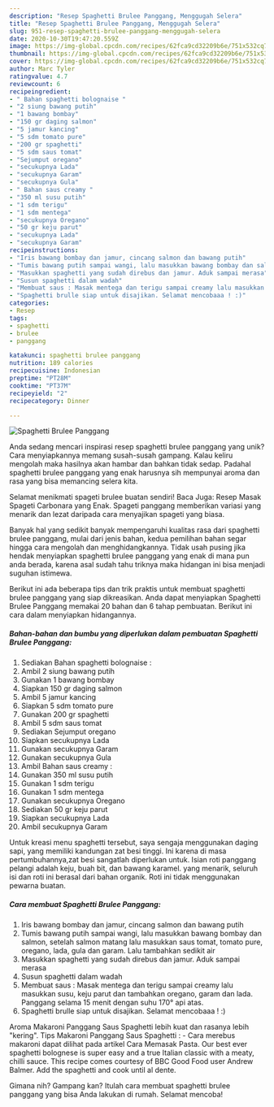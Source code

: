 ```yaml
---
description: "Resep Spaghetti Brulee Panggang, Menggugah Selera"
title: "Resep Spaghetti Brulee Panggang, Menggugah Selera"
slug: 951-resep-spaghetti-brulee-panggang-menggugah-selera
date: 2020-10-30T19:47:20.559Z
image: https://img-global.cpcdn.com/recipes/62fca9cd32209b6e/751x532cq70/spaghetti-brulee-panggang-foto-resep-utama.jpg
thumbnail: https://img-global.cpcdn.com/recipes/62fca9cd32209b6e/751x532cq70/spaghetti-brulee-panggang-foto-resep-utama.jpg
cover: https://img-global.cpcdn.com/recipes/62fca9cd32209b6e/751x532cq70/spaghetti-brulee-panggang-foto-resep-utama.jpg
author: Marc Tyler
ratingvalue: 4.7
reviewcount: 6
recipeingredient:
- " Bahan spaghetti bolognaise "
- "2 siung bawang putih"
- "1 bawang bombay"
- "150 gr daging salmon"
- "5 jamur kancing"
- "5 sdm tomato pure"
- "200 gr spaghetti"
- "5 sdm saus tomat"
- "Sejumput oregano"
- "secukupnya Lada"
- "secukupnya Garam"
- "secukupnya Gula"
- " Bahan saus creamy "
- "350 ml susu putih"
- "1 sdm terigu"
- "1 sdm mentega"
- "secukupnya Oregano"
- "50 gr keju parut"
- "secukupnya Lada"
- "secukupnya Garam"
recipeinstructions:
- "Iris bawang bombay dan jamur, cincang salmon dan bawang putih"
- "Tumis bawang putih sampai wangi, lalu masukkan bawang bombay dan salmon, setelah salmon matang lalu masukkan saus tomat, tomato pure, oregano, lada, gula dan garam. Lalu tambahkan sedikit air"
- "Masukkan spaghetti yang sudah direbus dan jamur. Aduk sampai merasa"
- "Susun spaghetti dalam wadah"
- "Membuat saus : Masak mentega dan terigu sampai creamy lalu masukkan susu, keju parut dan tambahkan oregano, garam dan lada. Panggang selama 15 menit dengan suhu 170° api atas."
- "Spaghetti brulle siap untuk disajikan. Selamat mencobaaa ! :)"
categories:
- Resep
tags:
- spaghetti
- brulee
- panggang

katakunci: spaghetti brulee panggang 
nutrition: 189 calories
recipecuisine: Indonesian
preptime: "PT28M"
cooktime: "PT37M"
recipeyield: "2"
recipecategory: Dinner

---
```



![Spaghetti Brulee Panggang](https://img-global.cpcdn.com/recipes/62fca9cd32209b6e/751x532cq70/spaghetti-brulee-panggang-foto-resep-utama.jpg)

Anda sedang mencari inspirasi resep spaghetti brulee panggang yang unik? Cara menyiapkannya memang susah-susah gampang. Kalau keliru mengolah maka hasilnya akan hambar dan bahkan tidak sedap. Padahal spaghetti brulee panggang yang enak harusnya sih mempunyai aroma dan rasa yang bisa memancing selera kita.

Selamat menikmati spageti brulee buatan sendiri! Baca Juga: Resep Masak Spageti Carbonara yang Enak. Spageti panggang memberikan variasi yang menarik dan lezat daripada cara menyajikan spageti yang biasa.

Banyak hal yang sedikit banyak mempengaruhi kualitas rasa dari spaghetti brulee panggang, mulai dari jenis bahan, kedua pemilihan bahan segar hingga cara mengolah dan menghidangkannya. Tidak usah pusing jika hendak menyiapkan spaghetti brulee panggang yang enak di mana pun anda berada, karena asal sudah tahu triknya maka hidangan ini bisa menjadi suguhan istimewa.


Berikut ini ada beberapa tips dan trik praktis untuk membuat spaghetti brulee panggang yang siap dikreasikan. Anda dapat menyiapkan Spaghetti Brulee Panggang memakai 20 bahan dan 6 tahap pembuatan. Berikut ini cara dalam menyiapkan hidangannya.

<!--inarticleads1-->

##### Bahan-bahan dan bumbu yang diperlukan dalam pembuatan Spaghetti Brulee Panggang:

1. Sediakan  Bahan spaghetti bolognaise :
1. Ambil 2 siung bawang putih
1. Gunakan 1 bawang bombay
1. Siapkan 150 gr daging salmon
1. Ambil 5 jamur kancing
1. Siapkan 5 sdm tomato pure
1. Gunakan 200 gr spaghetti
1. Ambil 5 sdm saus tomat
1. Sediakan Sejumput oregano
1. Siapkan secukupnya Lada
1. Gunakan secukupnya Garam
1. Gunakan secukupnya Gula
1. Ambil  Bahan saus creamy :
1. Gunakan 350 ml susu putih
1. Gunakan 1 sdm terigu
1. Gunakan 1 sdm mentega
1. Gunakan secukupnya Oregano
1. Sediakan 50 gr keju parut
1. Siapkan secukupnya Lada
1. Ambil secukupnya Garam


Untuk kreasi menu spaghetti tersebut, saya sengaja menggunakan daging sapi, yang memiliki kandungan zat besi tinggi. Ini karena di masa pertumbuhannya,zat besi sangatlah diperlukan untuk. Isian roti panggang pelangi adalah keju, buah bit, dan bawang karamel. yang menarik, seluruh isi dan roti ini berasal dari bahan organik. Roti ini tidak menggunakan pewarna buatan. 

<!--inarticleads2-->

##### Cara membuat Spaghetti Brulee Panggang:

1. Iris bawang bombay dan jamur, cincang salmon dan bawang putih
1. Tumis bawang putih sampai wangi, lalu masukkan bawang bombay dan salmon, setelah salmon matang lalu masukkan saus tomat, tomato pure, oregano, lada, gula dan garam. Lalu tambahkan sedikit air
1. Masukkan spaghetti yang sudah direbus dan jamur. Aduk sampai merasa
1. Susun spaghetti dalam wadah
1. Membuat saus : Masak mentega dan terigu sampai creamy lalu masukkan susu, keju parut dan tambahkan oregano, garam dan lada. Panggang selama 15 menit dengan suhu 170° api atas.
1. Spaghetti brulle siap untuk disajikan. Selamat mencobaaa ! :)


Aroma Makaroni Panggang Saus Spaghetti lebih kuat dan rasanya lebih &#34;kering&#34;. Tips Makaroni Panggang Saus Spaghetti : - Cara merebus makaroni dapat dilihat pada artikel Cara Memasak Pasta. Our best ever spaghetti bolognese is super easy and a true Italian classic with a meaty, chilli sauce. This recipe comes courtesy of BBC Good Food user Andrew Balmer. Add the spaghetti and cook until al dente. 

Gimana nih? Gampang kan? Itulah cara membuat spaghetti brulee panggang yang bisa Anda lakukan di rumah. Selamat mencoba!
